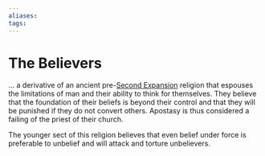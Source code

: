 ```yaml
---
aliases:
tags:
---
```


# The Believers

... a derivative of an ancient pre-[Second Expansion](../Empire%20in%20Snapshots/The%20Expansions/second-expansion.md) religion that espouses the limitations of man and their ability to think for themselves. They believe that the foundation of their beliefs is beyond their control and that they will be punished if they do not convert others. Apostasy is thus considered a failing of the priest of their church.

The younger sect of this religion believes that even belief under force is preferable to unbelief and will attack and torture unbelievers.